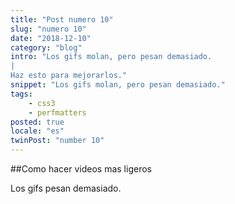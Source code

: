 ```yaml
---
title: "Post numero 10"
slug: "numero 10"
date: "2018-12-10"
category: "blog"
intro: "Los gifs molan, pero pesan demasiado.
|
Haz esto para mejorarlos."
snippet: "Los gifs molan, pero pesan demasiado."
tags:
    - css3
    - perfmatters
posted: true
locale: "es"
twinPost: "number 10"
---
```


##Como hacer videos mas ligeros

Los gifs pesan demasiado.